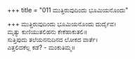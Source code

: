 +++
title = "011 ಮುತ್ತಿರುವುದಿಂದು ಭೂಮಿಯನೊಂದು"

+++
ಮುತ್ತಿರುವುದಿಂದು ಭೂಮಿಯನೊಂದು ದುರ್ದೈವ।  
ಮೃತ್ಯು ಕುಣಿಯುತಲಿಹನು ಕೇಕೆಹಾಕುತಲಿ॥  
ಸುತ್ತಿಪುದು ತಲೆಯನನುದಿನದ ಲೋಕದ ವಾರ್ತೆ।  
ಎತ್ತಲಿದಕೆಲ್ಲ ಕಡೆ? - ಮಂಕುತಿಮ್ಮ॥  
